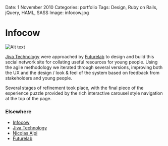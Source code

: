 Date: 1 November 2010
Categories: portfolio
Tags: Design, Ruby on Rails, jQuery, HAML, SASS
Image: infocow.jpg

# Infocow

![Alt text](/attachments/infocow.jpg "Infocow website front page")

[Jiva Technology](http://jivatechnology.com) were approached by [Futurelab](http://futurelab.org.uk) to design and build this social network site for collating useful resources for young people. Using the agile methodology we iterated through several versions, improving both the UX and the design / look & feel of the system based on feedback from stakeholders and young people.

Several stages of refinement took place, with the final piece of the experience puzzle provided by the rich interactive carousel style navigation at the top of the page.

### Elsewhere

* [Infocow](http://infocow.org.uk)
* [Jiva Technology](http://jivatechnology.com)
* [Nicolas Alpi](http://www.wealsodocookies.com/)
* [Futurelab](http://futurelab.org.uk)